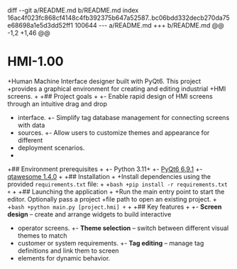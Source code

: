 diff --git a/README.md b/README.md
index 16ac4f023fc868cf4148c4fb392375b647a52587..bc06bdd332decb270da75e68698a1e5d3dd52ff1 100644
--- a/README.md
+++ b/README.md
@@ -1,2 +1,46 @@
 # HMI-1.00
+Human Machine Interface designer built with PyQt6. This project
+provides a graphical environment for creating and editing industrial
+HMI screens.
+
+## Project goals
+
+- Enable rapid design of HMI screens through an intuitive drag and drop
+  interface.
+- Simplify tag database management for connecting screens with data
+  sources.
+- Allow users to customize themes and appearance for different
+  deployment scenarios.
+
+## Environment prerequisites
+
+- Python 3.11+
+- [PyQt6 6.9.1](https://pypi.org/project/PyQt6/)
+- [qtawesome 1.4.0](https://pypi.org/project/qtawesome/)
+
+## Installation
+
+Install dependencies using the provided `requirements.txt` file:
+
+```bash
+pip install -r requirements.txt
+```
+
+## Launching the application
+
+Run the main entry point to start the editor. Optionally pass a project
+file path to open an existing project.
+
+```bash
+python main.py [project.hmi]
+```
+
+## Key features
+
+- **Screen design** – create and arrange widgets to build interactive
+  operator screens.
+- **Theme selection** – switch between different visual themes to match
+  customer or system requirements.
+- **Tag editing** – manage tag definitions and link them to screen
+  elements for dynamic behavior.
 
